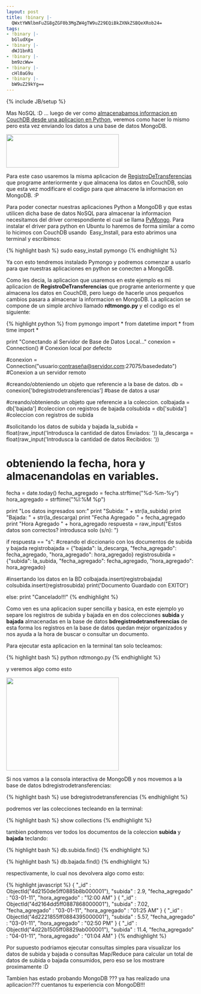 ```yaml
---
layout: post
title: !binary |-
  QWxtYWNlbmFuZG8gZGF0b3MgZW4gTW9uZ29EQiBkZXNkZSBQeXRob24=
tags:
- !binary |-
  bGludXg=
- !binary |-
  dWJ1bnR1
- !binary |-
  bm9zcWw=
- !binary |-
  cHl0aG9u
- !binary |-
  bW9uZ29kYg==
---
```

{% include JB/setup %}

Mas NoSQL :D ... luego de ver como <a href="http://blog.jam.net.ve/2010/12/13/instalando-couchdbkit-y-almacenando-datos-en-couchdb-desde-python/">almacenabamos informacion en CouchDB desde una aplicacion en Python</a>, veremos como hacer lo mismo pero esta vez enviando los datos a una base de datos MongoDB.

<img class="aligncenter" title="Selección_024" src="http://blog.jam.net.ve/imagenes/uploads/2011/01/Selección_024-300x89.jpg" alt="" width="300" height="89" />

Para este caso usaremos la misma aplicacion de <a href="http://blog.jam.net.ve/2010/12/23/programando-una-aplicacion-de-registrodetransferencias-en-python-y-couchdb/">RegistroDeTransferencias</a> que programe anteriormente y que almacena los datos en CouchDB, solo que esta vez modificare el codigo para que almacene la informacion en MongoDB. :P

Para poder conectar nuestras aplicaciones Python a MongoDB y que estas utilicen dicha base de datos NoSQL para almacenar la informacion necesitamos del driver correspondiente el cual se llama <a href="http://api.mongodb.org/python">PyMongo</a>. Para instalar el driver para python en Ubuntu lo haremos de forma similar a como lo hicimos con CouchDB usando  Easy_Install, para esto abrimos una terminal y escribimos:

{% highlight bash %}
sudo easy_install pymongo
{% endhighlight %}

Ya con esto tendremos instalado Pymongo y podremos comenzar a usarlo para que nuestras aplicaciones en python se conecten a MongoDB.

Como les decia, la aplicacion que usaremos en este ejemplo es mi aplicacion de <strong>RegistroDeTransferencias</strong> que programe anteriormente y que almacena los datos en CouchDB, pero luego de hacerle unos pequeños cambios pasara a almacenar la informacion en MongoDB. La aplicacion se compone de un simple archivo llamado <strong>rdtmongo.py</strong> y el codigo es el siguiente:

{% highlight python %}
from pymongo import *
from datetime import *
from time import *


print "Conectando al Servidor de Base de Datos Local..."
conexion = Connection() # Conexion local por defecto

#conexion = Connection("usuario:contraseña@servidor.com:27075/basededato") #Conexion a un servidor remoto

#creando/obteniendo un objeto que referencie a la base de datos.
db = conexion['bdregistrodetransferencias'] #base de datos a usar

#creando/obteniendo un objeto que referencie a la coleccion.
colbajada = db['bajada'] #coleccion con registros de bajada
colsubida = db['subida'] #coleccion con registros de subida

#solicitando los datos de subida y bajada
la_subida = float(raw_input('Introdusca la cantidad de datos Enviados: '))
la_descarga = float(raw_input('Introdusca la cantidad de datos Recibidos: '))

# obteniendo la fecha, hora y almacenandolas en variables.
fecha = date.today()
fecha_agregado = fecha.strftime("%d-%m-%y")
hora_agregado = strftime("%I:%M %p")

print "Los datos ingresados son:"
print "Subida: " + str(la_subida)
print "Bajada: " + str(la_descarga)
print "Fecha Agregado " + fecha_agregado
print "Hora Agregado " + hora_agregado
respuesta = raw_input("Estos datos son correctos? introdusca solo (s/n): ")

if respuesta == "s":
#creando el diccionario con los documentos de subida y bajada
 registrobajada = {"bajada": la_descarga, "fecha_agregado": fecha_agregado, "hora_agregado": hora_agregado}
 registrosubida = {"subida": la_subida, "fecha_agregado": fecha_agregado, "hora_agregado": hora_agregado}

#insertando los datos en la BD
 colbajada.insert(registrobajada)
 colsubida.insert(registrosubida)
 print('Documento Guardado con EXITO!')

else:
 print "Cancelado!!!"
{% endhighlight %}

Como ven es una aplicacion super sencilla y basica, en este ejemplo yo separe los registros de subida y bajada en en dos colecciones <strong>subida</strong> y <strong>bajada</strong> almacenadas en la base de datos <strong>bdregistrodetransferencias</strong> de esta forma los registros en la base de datos quedan mejor organizados y nos ayuda a la hora de buscar o consultar un documento.

Para ejecutar esta aplicacion en la terminal tan solo tecleamos:

{% highlight bash %}
python rdtmongo.py
{% endhighlight %}

y veremos algo como esto

<img class="aligncenter" title="Selección_027" src="http://blog.jam.net.ve/imagenes/uploads/2011/01/Selección_027-300x248.jpg" alt="" width="300" height="248" />

Si nos vamos a la consola interactiva de MongoDB y nos movemos a la base de datos bdregistrodetransferencias:

{% highlight bash %}
use bdregistrodetransferencias
{% endhighlight %}

podremos ver las colecciones tecleando en la terminal:

{% highlight bash %}
show collections
{% endhighlight %}

tambien podremos ver todos los documentos de la coleccion <strong>subida</strong> y <strong>bajada</strong> teclando:

{% highlight bash %}
db.subida.find()
{% endhighlight %}

{% highlight bash %}
db.bajada.find()
{% endhighlight %}

respectivamente, lo cual nos devolvera algo como esto:

{% highlight javascript %}
{ "_id" : ObjectId("4d2150de5ff0885b8b000001"), "subida" : 2.9, "fecha_agregado" : "03-01-11", "hora_agregado" : "12:00 AM" }
{ "_id" : ObjectId("4d2164dd5ff0887868000001"), "subida" : 7.02, "fecha_agregado" : "03-01-11", "hora_agregado" : "01:25 AM" }
{ "_id" : ObjectId("4d2221855ff0884395000001"), "subida" : 5.57, "fecha_agregado" : "03-01-11", "hora_agregado" : "02:50 PM" }
{ "_id" : ObjectId("4d22b1505ff08829ab000001"), "subida" : 11.4, "fecha_agregado" : "04-01-11", "hora_agregado" : "01:04 AM" }
{% endhighlight %}

Por supuesto podriamos ejecutar consultas simples para visualizar los datos de subida y bajada o consultas Map/Reduce para calcular un total de datos de subida o bajada consumidos, pero eso se los mostrare proximamente :D

Tambien has estado probando MongoDB ??? ya has realizado una aplicacion??? cuentanos tu experiencia con MongoDB!!!
